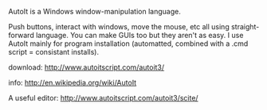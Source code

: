 AutoIt is a Windows window-manipulation language.


Push buttons, interact with windows, move the mouse, etc all using straight-forward language.  You can make GUIs too but they aren't as easy.  I use AutoIt mainly for program installation (automatted, combined with a .cmd script = consistant installs).

download:
http://www.autoitscript.com/autoit3/

info:
http://en.wikipedia.org/wiki/AutoIt

A useful editor:
http://www.autoitscript.com/autoit3/scite/